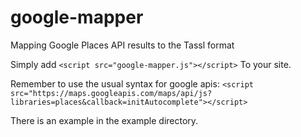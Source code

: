 # google-mapper
Mapping Google Places API results to the Tassl format

Simply add 
`<script src="google-mapper.js"></script>`
To your site.

Remember to use the usual syntax for google apis:
`<script src="https://maps.googleapis.com/maps/api/js?libraries=places&callback=initAutocomplete"></script>`

There is an example in the example directory.
